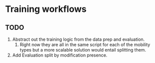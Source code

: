 
# Training workflows

## TODO

1. Abstract out the training logic from the data prep and evaluation.
    1. Right now they are all in the same script for each of the mobility types but a more scalable solution would entail splitting them.
2. Add Evaluation split by modification presence.
